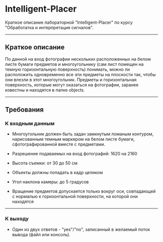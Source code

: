 # Intelligent-Placer

Краткое описание лабораторной "Intelligent-Placer" по курсу "Обработатка и интерпретация сигналов".
____
## Краткое описание

По данной на вход фотографии нескольких расположенных на белом листе бумаги предметов и многоугольнику (сам лист помещен на темную горизонтальную поверхность) понимать, можно ли расположить одновременно все эти предметы на плоскости так, чтобы они влезли в этот многоугольник. Предметы и горизонтальная поверхность, которые могут оказаться на фотографии, заранее известны и находятся в папке objects.
____
## Требования

### **К входным данным**

- Многоугольник должен быть задан замкнутым ломаным контуром, нарисованным темным маркером на белом листе бумаги, сфотографированной вместе с предметами.

- Разрешение подаваемых на вход фотографий: 1620 на 2160

- Высота съемки: от 30 до 50 см

- Объекты должны попадать в кадр целиком

- Угол наклона камеры: до 5 градусов

- Вращение предметов допускается только вокруг оси, совпадающей с нормалью к горизонтальной поверхности, на которой они находятся
___
### **К выходу**

- Один из двух ответов - "yes"/"no", записанный в желаемый поток вывода (файл или консоль).
